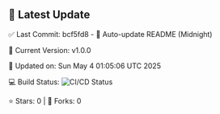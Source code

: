 ## 🚀 Latest Update

✅ Last Commit: bcf5fd8 - 🤖 Auto-update README (Midnight)

🌟 Current Version: v1.0.0

📅 Updated on: Sun May  4 01:05:06 UTC 2025

💻 Build Status: ![CI/CD Status](https://github.com/SaiAryan1784/wedding_frontend/actions/workflows/update-readme.yml/badge.svg)

⭐️ Stars: 0 | 🍴 Forks: 0
